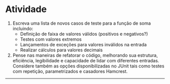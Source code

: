 # Atividade 

1. Escreva uma lista de novos casos de teste para a função de soma incluindo: 
	* Definição de faixa de valores válidos (positivos e negativos?)
	* Testes com valores extremos
	* Lançamentos de exceções para valores inválidos na entrada
	* Realizar cálculos para valores decimais
2. Pense nas maneiras de refatorar o código, melhorando sua estrutura, eficiência, legibilidade e capacidade de lidar com diferentes entradas. Considere também as opções disponibilizadas no JUnit tais como testes com repetição, parametrizados e casadores Hamcrest.

---
## 